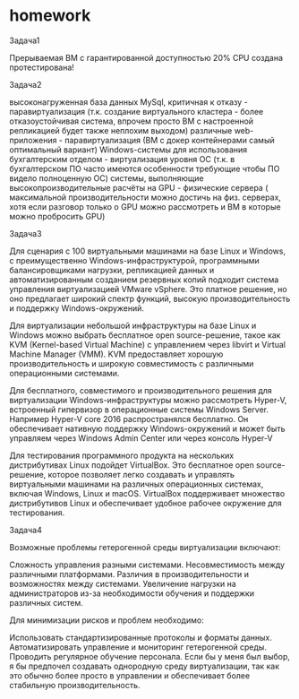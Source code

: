 # homework
Задача1

Прерываемая ВМ с гарантированной доступностью 20% CPU создана протестирована!

Задача2

высоконагруженная база данных MySql, критичная к отказу -  паравиртуализация (т.к. создание виртуального кластера - более отказоустойчивая система, впрочем просто ВМ  с настроенной репликацией будет также неплохим выходом)
различные web-приложения -  паравиртуализация (ВМ с докер контейнерами самый оптимальный вариант)
Windows-системы для использования бухгалтерским отделом - виртуализация уровня ОС (т.к. в бухгалтерском ПО часто имеются особенности требующие чтобы ПО видело полноценную ОС)
системы, выполняющие высокопроизводительные расчёты на GPU - физические сервера ( максимальной производительности можно достичь на физ. серверах, хотя если разговор только о GPU можно рассмотреть и ВМ в которые можно пробросить GPU)

Задача3

Для сценария с 100 виртуальными машинами на базе Linux и Windows, с преимущественно Windows-инфраструктурой, программными балансировщиками нагрузки, репликацией данных и автоматизированным созданием резервных копий подходит система управления виртуализацией VMware vSphere. Это платное решение, но оно предлагает широкий спектр функций, высокую производительность и поддержку Windows-окружений.

Для виртуализации небольшой инфраструктуры на базе Linux и Windows можно выбрать бесплатное open source-решение, такое как KVM (Kernel-based Virtual Machine) с управлением через libvirt и Virtual Machine Manager (VMM). KVM предоставляет хорошую производительность и широкую совместимость с различными операционными системами.

Для бесплатного, совместимого и производительного решения для виртуализации Windows-инфраструктуры можно рассмотреть Hyper-V, встроенный гипервизор в операционные системы Windows Server. Например Hyper-V core 2016 распространялся бесплатно. Он обеспечивает нативную поддержку Windows-окружений и может быть управляем через Windows Admin Center или через консоль Hyper-V

Для тестирования программного продукта на нескольких дистрибутивах Linux подойдет VirtualBox. Это бесплатное open source-решение, которое позволяет легко создавать и управлять виртуальными машинами на различных операционных системах, включая Windows, Linux и macOS. VirtualBox поддерживает множество дистрибутивов Linux и обеспечивает удобное рабочее окружение для тестирования.

Задача4

Возможные проблемы гетерогенной среды виртуализации включают:

Сложность управления разными системами.
Несовместимость между различными платформами.
Различия в производительности и возможностях между системами.
Увеличение нагрузки на администраторов из-за необходимости обучения и поддержки различных систем.

Для минимизации рисков и проблем необходимо:

Использовать стандартизированные протоколы и форматы данных.
Автоматизировать управление и мониторинг гетерогенной среды.
Проводить регулярное обучение персонала.
Если бы у меня был выбор, я бы предпочел создавать однородную среду виртуализации, так как это обычно более просто в управлении и обеспечивает более стабильную производительность.
